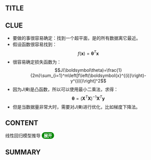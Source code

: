 ## TITLE
## CLUE
- 要做的事很容易确定：找到一个超平面，是的所有数据离它最近。
- 假设函数很容易找到：
$$f(\boldsymbol{x})=\boldsymbol\theta^T\boldsymbol{x}$$
- 很容易确定损失函数为：
$$J(\boldsymbol\theta)=\frac{1}{2m}\sum_{i=1}^m\left[f\left(\boldsymbol{x}^{(i)}\right)-y^{(i)}\right]^2$$
- 因为$J(\boldsymbol\theta)$是凸函数，所以可以使用最小二乘法，求得：
$$\boldsymbol\theta=(\boldsymbol{X}^T\boldsymbol{X})^{-1}\boldsymbol{X}^T\boldsymbol{y}$$
- 但是当数据量非常大时，需要对$J(\boldsymbol\theta)$进行优化，比如梯度下降法。
## CONTENT
  线性回归模型推导
  <button onclick="javascript:var a=document.getElementById('img0');if(a.style.width=='0px'){a.style.width='100%';this.innerText='隐藏';}else{a.style.width='0px';this.innerText='展开';}window.scrollTo(0,this.offsetTop)" style="background:#080;color:#fff;font-weight:bold;border-radius:10px;border:none;cursor:pointer;outline:none;overflow:auto">展开</button>
  <img id="img0" src="https://github.com/peter-lyr/NB/blob/master/algorithm/statics/%E7%BA%BF%E6%80%A7%E5%9B%9E%E5%BD%92%E6%A8%A1%E5%9E%8B%E6%8E%A8%E5%AF%BC.jpg?raw=true" style="width:0px"></img>
## SUMMARY
